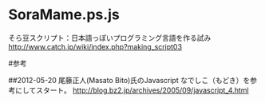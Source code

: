 SoraMame.ps.js
==============

そら豆スクリプト：日本語っぽいプログラミング言語を作る試み
<http://www.catch.jp/wiki/index.php?making_script03>

#参考

##2012-05-20
尾藤正人(Masato Bito)氏のJavascript なでしこ（もどき）を参考にしてスタート。
<http://blog.bz2.jp/archives/2005/09/javascript_4.html>

